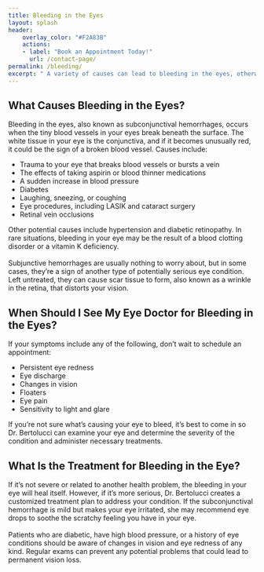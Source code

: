 ```yaml
---
title: Bleeding in the Eyes
layout: splash
header:
    overlay_color: "#F2A83B"
    actions:
    - label: "Book an Appointment Today!"
      url: /contact-page/
permalink: /bleeding/
excerpt: " A variety of causes can lead to bleeding in the eyes, otherwise known as a subconjunctival hemorrhage. Schedule an eye exam today at our nearest office you can get the personalized treatment you need."
---
```

<div class="faqs">

  <div class="faq">
    <h2> What Causes Bleeding in the Eyes? </h2>
    <p> 
    Bleeding in the eyes, also known as subconjunctival hemorrhages, occurs when the tiny blood vessels in your eyes break beneath the surface. The white tissue in your eye is the conjunctiva, and if it becomes unusually red, it could be the sign of a broken blood vessel. Causes include: 
    <ul>
      <li> Trauma to your eye that breaks blood vessels or bursts a vein </li>
      <li> The effects of taking aspirin or blood thinner medications </li>
      <li> A sudden increase in blood pressure </li>
      <li> Diabetes </li> 
      <li> Laughing, sneezing, or coughing </li> 
      <li> Eye procedures, including LASIK and cataract surgery </li> 
      <li> Retinal vein occlusions </li> 
    </ul>
    Other potential causes include hypertension and diabetic retinopathy. In rare situations, bleeding in your eye may be the result of a blood clotting disorder or a vitamin K deficiency.
    <br> <br>
    Subjunctive hemorrhages are usually nothing to worry about, but in some cases, they’re a sign of another type of potentially serious eye condition. Left untreated, they can cause scar tissue to form, also known as a wrinkle in the retina, that distorts your vision.
    </p>
  </div>

  <div class="faq">
    <h2> When Should I See My Eye Doctor for Bleeding in the Eyes? </h2>
    <p>
    If your symptoms include any of the following, don’t wait to schedule an appointment:
    <ul>
        <li> Persistent eye redness </li>
        <li> Eye discharge </li>
        <li> Changes in vision </li>
        <li> Floaters </li> 
        <li> Eye pain </li>
        <li> Sensitivity to light and glare </li> 
     </ul>
    If you’re not sure what’s causing your eye to bleed, it’s best to come in so Dr. Bertolucci can examine your eye and determine the severity of the condition and administer necessary treatments.
   </p>
  </div>

  <div class="faq">
    <h2> What Is the Treatment for Bleeding in the Eye? </h2>
    <p>
    If it’s not severe or related to another health problem, the bleeding in your eye will heal itself. However, if it’s more serious, Dr. Bertolucci creates a customized treatment plan to address your condition. If the subconjunctival hemorrhage is mild but makes your eye irritated, she may recommend eye drops to soothe the scratchy feeling you have in your eye.
    <br> <br>
    Patients who are diabetic, have high blood pressure, or a history of eye conditions should be aware of changes in vision and eye redness of any kind. Regular exams can prevent any potential problems that could lead to permanent vision loss.
    </p>
  </div>
</div>